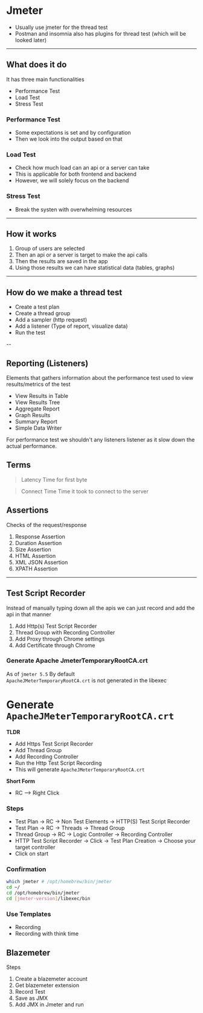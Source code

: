 # Jmeter

* Usually use jmeter for the thread test
* Postman and insomnia also has plugins for thread test (which will be looked later)

---

## What does it do

It has three main functionalities
* Performance Test
* Load Test
* Stress Test


### Performance Test
* Some expectations is set and by configuration
* Then we look into the output based on that

### Load Test
* Check how much load can an api or a server can take
* This is applicable for both frontend and backend
* However, we will solely focus on the backend

### Stress Test
* Break the systen with overwhelming resources

---

## How it works
1. Group of users are selected
2. Then an api or a server is target to make the api calls
3. Then the results are saved in the app
4. Using those results we can have statistical data (tables, graphs)

---

## How do we make a thread test
* Create a test plan
* Create a thread group
* Add a sampler (http request)
* Add a listener (Type of report, visualize data)
* Run the test


--

## Reporting (Listeners)

Elements that gathers information about the performance test
used to view results/metrics of the test

* View Results in Table
* View Results Tree
* Aggregate Report
* Graph Results
* Summary Report
* Simple Data Writer

For performance test we shouldn't any listeners listener
as it slow down the actual performance.


## Terms

> Latency
Time for first byte

> Connect Time
Time it took to connect to the server


## Assertions

Checks of the request/response

1. Response Assertion
2. Duration Assertion
3. Size Assertion
4. HTML Assertion
5. XML JSON Assertion
6. XPATH Assertion

---

## Test Script Recorder

Instead of manually typing down all the apis
we can just record and add the api in that manner

1. Add Http(s) Test Script Recorder
2. Thread Group with Recording Controller
3. Add Proxy through Chrome settings
4. Add Certificate through Chrome

### Generate Apache JmeterTemporaryRootCA.crt
As of `jmeter 5.5`
By default <br/>
`ApacheJMeterTemporaryRootCA.crt` is not generated in the libexec <br/>

# Generate `ApacheJMeterTemporaryRootCA.crt`

**TLDR**
 * Add Https Test Script Recorder
 * Add Thread Group
 * Add Recording Controller
 * Run the Http Test Script Recording
 * This will generate `ApacheJMeterTemporaryRootCA.crt`

**Short Form**
 * RC --> Right Click


### Steps
 * Test Plan -> RC -> Non Test Elements -> HTTP(S) Test Script Recorder
 * Test Plan -> RC -> Threads -> Thread Group
 * Thread Group -> RC -> Logic Controller -> Recording Controller
 * HTTP Test Script Recorder -> Click -> Test Plan Creation -> Choose your target controller
 * Click on start

### Confirmation
```bash
which jmeter # /opt/homebrew/bin/jmeter
cd ~/
cd /opt/homebrew/bin/jmeter
cd [jmeter-version]/libexec/bin
```

### Use Templates
* Recording
* Recording with think time


## Blazemeter

Steps
1. Create a blazemeter account
2. Get blazemeter extension
3. Record Test
4. Save as JMX
5. Add JMX in Jmeter and run
